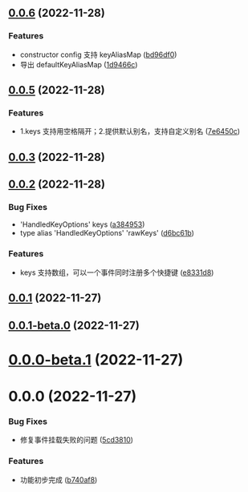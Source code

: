 ## [0.0.6](https://github.com/js-tool-pack/keymap/compare/v0.0.5...v0.0.6) (2022-11-28)

### Features

- constructor config 支持 keyAliasMap ([bd96df0](https://github.com/js-tool-pack/keymap/commit/bd96df0357e81724fcda50101718da3d6ad8a41b))
- 导出 defaultKeyAliasMap ([1d9466c](https://github.com/js-tool-pack/keymap/commit/1d9466c8148a4b3f9b080d5d875ba4643327a548))

## [0.0.5](https://github.com/js-tool-pack/keymap/compare/v0.0.3...v0.0.5) (2022-11-28)

### Features

- 1.keys 支持用空格隔开；2.提供默认别名，支持自定义别名 ([7e6450c](https://github.com/js-tool-pack/keymap/commit/7e6450c2e2bb516683ebd84b60e0494afb998360))

## [0.0.3](https://github.com/js-tool-pack/keymap/compare/v0.0.2...v0.0.3) (2022-11-28)

## [0.0.2](https://github.com/js-tool-pack/keymap/compare/v0.0.1...v0.0.2) (2022-11-28)

### Bug Fixes

- 'HandledKeyOptions' keys ([a384953](https://github.com/js-tool-pack/keymap/commit/a384953e12f7e6248f64cdd689a1f7dc81727268))
- type alias 'HandledKeyOptions' 'rawKeys' ([d6bc61b](https://github.com/js-tool-pack/keymap/commit/d6bc61b904ecb07295cec9e46d5e14711f767c1f))

### Features

- keys 支持数组，可以一个事件同时注册多个快捷键 ([e8331d8](https://github.com/js-tool-pack/keymap/commit/e8331d83c5384485fbc355540c64faa04abb36df))

## [0.0.1](https://github.com/js-tool-pack/keymap/compare/v0.0.1-beta.0...v0.0.1) (2022-11-27)

## [0.0.1-beta.0](https://github.com/js-tool-pack/keymap/compare/v0.0.0-beta.1...v0.0.1-beta.0) (2022-11-27)

# [0.0.0-beta.1](https://github.com/js-tool-pack/keymap/compare/v0.0.0...v0.0.0-beta.1) (2022-11-27)

# 0.0.0 (2022-11-27)

### Bug Fixes

- 修复事件挂载失败的问题 ([5cd3810](https://github.com/js-tool-pack/keymap/commit/5cd3810c76e27d09747954889087595a4975d2fd))

### Features

- 功能初步完成 ([b740af8](https://github.com/js-tool-pack/keymap/commit/b740af875398893c04d04ba2873c782e517b43cb))
